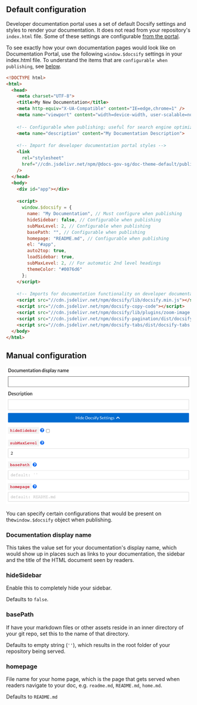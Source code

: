 ## Default configuration

Developer documentation portal uses a set of default Docsify settings and styles to render your documentation.
It does not read from your repository's `index.html` file.
Some of these settings are configurable [from the portal](#manual-configuration).

To see exactly how your own documentation pages would look like on Documentation
Portal, use the following `window.$docsify` settings in your index.html file.
To understand the items that are `configurable when publishing`, see
[below](#manual-configuration).

```html
<!DOCTYPE html>
<html>
  <head>
    <meta charset="UTF-8">
    <title>My New Documentation</title>
    <meta http-equiv="X-UA-Compatible" content="IE=edge,chrome=1" />
    <meta name="viewport" content="width=device-width, user-scalable=no, initial-scale=1.0, maximum-scale=1.0, minimum-scale=1.0">

    <!-- Configurable when publishing; useful for search engine optimization -->
    <meta name="description" content="My Documentation Description">

    <!-- Import for developer documentation portal styles -->
    <link
      rel="stylesheet"
      href="//cdn.jsdelivr.net/npm/@docs-gov-sg/doc-theme-default/public/dist/doc.css"
    />
  </head>
  <body>
    <div id="app"></div>

    <script>
      window.$docsify = {
        name: "My Documentation", // Must configure when publishing
        hideSidebar: false, // Configurable when publishing
        subMaxLevel: 2, // Configurable when publishing
        basePath: "", // Configurable when publishing
        homepage: "README.md", // Configurable when publishing
        el: "#app",
        auto2top: true,
        loadSidebar: true,
        subMaxLevel: 2, // For automatic 2nd level headings
        themeColor: "#0076d6"
      };
    </script>

    <!-- Imports for documentation functionality on developer documentation portal  -->
    <script src="//cdn.jsdelivr.net/npm/docsify/lib/docsify.min.js"></script>
    <script src="//cdn.jsdelivr.net/npm/docsify-copy-code"></script>
    <script src="//cdn.jsdelivr.net/npm/docsify/lib/plugins/zoom-image.min.js"></script>
    <script src="//cdn.jsdelivr.net/npm/docsify-pagination/dist/docsify-pagination.min.js"></script>
    <script src="//cdn.jsdelivr.net/npm/docsify-tabs/dist/docsify-tabs.min.js"></script>
  </body>
</html>
```

## Manual configuration

![Docsify settings](assets/publish_settings_docsify.png ":size=75%")

You can specify certain configurations that would be present on the`window.$docsify` object when publishing.

### Documentation display name

This takes the value set for your documentation's display name, which would show up in places such as links to your documentation, the sidebar and the title of the HTML document seen by readers.

### hideSidebar

Enable this to completely hide your sidebar.

Defaults to `false`.

### basePath

If have your markdown files or other assets reside in an inner directory of your git repo, set this to the name of that directory.

Defaults to empty string (`''`), which results in the root folder of your repository being served.

### homepage

File name for your home page, which is the page that gets served when readers navigate to your doc, e.g. `readme.md`, `README.md`, `home.md`.

Defaults to `README.md`
